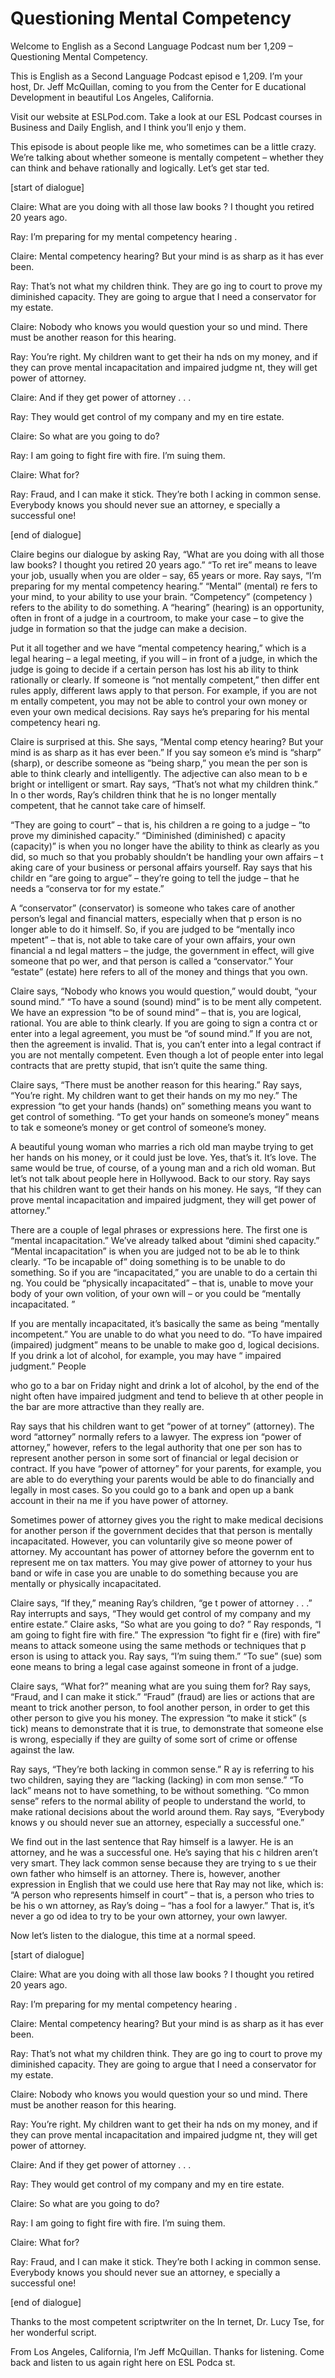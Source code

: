 # Questioning Mental Competency

Welcome to English as a Second Language Podcast num ber 1,209 – Questioning Mental Competency.

This is English as a Second Language Podcast episod e 1,209. I’m your host, Dr. Jeff McQuillan, coming to you from the Center for E ducational Development in beautiful Los Angeles, California.

Visit our website at ESLPod.com. Take a look at our  ESL Podcast courses in Business and Daily English, and I think you’ll enjo y them.

This episode is about people like me, who sometimes  can be a little crazy. We’re talking about whether someone is mentally competent  – whether they can think and behave rationally and logically. Let’s get star ted.

[start of dialogue]

Claire: What are you doing with all those law books ? I thought you retired 20 years ago.

Ray: I’m preparing for my mental competency hearing .

Claire: Mental competency hearing? But your mind is  as sharp as it has ever been.

Ray: That’s not what my children think. They are go ing to court to prove my diminished capacity. They are going to argue that I  need a conservator for my estate.

Claire: Nobody who knows you would question your so und mind. There must be another reason for this hearing.

Ray: You’re right. My children want to get their ha nds on my money, and if they can prove mental incapacitation and impaired judgme nt, they will get power of attorney.

Claire: And if they get power of attorney . . .

Ray: They would get control of my company and my en tire estate.

Claire: So what are you going to do?

 Ray: I am going to fight fire with fire. I’m suing them.

Claire: What for?

Ray: Fraud, and I can make it stick. They’re both l acking in common sense. Everybody knows you should never sue an attorney, e specially a successful one!

[end of dialogue]

Claire begins our dialogue by asking Ray, “What are  you doing with all those law books? I thought you retired 20 years ago.” “To ret ire” means to leave your job, usually when you are older – say, 65 years or more.  Ray says, “I’m preparing for my mental competency hearing.” “Mental” (mental) re fers to your mind, to your ability to use your brain. “Competency” (competency ) refers to the ability to do something. A “hearing” (hearing) is an opportunity,  often in front of a judge in a courtroom, to make your case – to give the judge in formation so that the judge can make a decision.

Put it all together and we have “mental competency hearing,” which is a legal hearing – a legal meeting, if you will – in front of a judge, in which the judge is going to decide if a certain person has lost his ab ility to think rationally or clearly. If someone is “not mentally competent,” then differ ent rules apply, different laws apply to that person. For example, if you are not m entally competent, you may not be able to control your own money or even your own medical decisions. Ray says he’s preparing for his mental competency heari ng.

Claire is surprised at this. She says, “Mental comp etency hearing? But your mind is as sharp as it has ever been.” If you say someon e’s mind is “sharp” (sharp), or describe someone as “being sharp,” you mean the per son is able to think clearly and intelligently. The adjective can also mean to b e bright or intelligent or smart. Ray says, “That’s not what my children think.” In o ther words, Ray’s children think that he is no longer mentally competent, that  he cannot take care of himself.

“They are going to court” – that is, his children a re going to a judge – “to prove my diminished capacity.” “Diminished (diminished) c apacity (capacity)” is when you no longer have the ability to think as clearly as you did, so much so that you probably shouldn’t be handling your own affairs – t aking care of your business or personal affairs yourself. Ray says that his childr en “are going to argue” – they’re going to tell the judge – that he needs a “conserva tor for my estate.”

A “conservator” (conservator) is someone who takes care of another person’s legal and financial matters, especially when that p erson is no longer able to do it himself. So, if you are judged to be “mentally inco mpetent” – that is, not able to take care of your own affairs, your own financial a nd legal matters – the judge, the government in effect, will give someone that po wer, and that person is called a “conservator.” Your “estate” (estate) here refers  to all of the money and things that you own.

Claire says, “Nobody who knows you would question,”  would doubt, “your sound mind.” “To have a sound (sound) mind” is to be ment ally competent. We have an expression “to be of sound mind” – that is, you are  logical, rational. You are able to think clearly. If you are going to sign a contra ct or enter into a legal agreement, you must be “of sound mind.” If you are not, then the agreement is invalid. That is, you can’t enter into a legal contract if you are not mentally competent. Even though a lot of people enter into legal contracts that are pretty stupid, that isn’t quite the same thing.

Claire says, “There must be another reason for this  hearing.” Ray says, “You’re right. My children want to get their hands on my mo ney.” The expression “to get your hands (hands) on” something means you want to get control of something. “To get your hands on someone’s money” means to tak e someone’s money or get control of someone’s money.

A beautiful young woman who marries a rich old man maybe trying to get her hands on his money, or it could just be love. Yes, that’s it. It’s love. The same would be true, of course, of a young man and a rich  old woman. But let’s not talk about people here in Hollywood. Back to our story. Ray says that his children want to get their hands on his money. He says, “If they can prove mental incapacitation and impaired judgment, they will get  power of attorney.”

There are a couple of legal phrases or expressions here. The first one is “mental incapacitation.” We’ve already talked about “dimini shed capacity.” “Mental incapacitation” is when you are judged not to be ab le to think clearly. “To be incapable of” doing something is to be unable to do  something. So if you are “incapacitated,” you are unable to do a certain thi ng. You could be “physically incapacitated” – that is, unable to move your body of your own volition, of your own will – or you could be “mentally incapacitated. ”

If you are mentally incapacitated, it’s basically the same as being “mentally incompetent.” You are unable to do what you need to  do. “To have impaired (impaired) judgment” means to be unable to make goo d, logical decisions. If you drink a lot of alcohol, for example, you may have “ impaired judgment.” People

who go to a bar on Friday night and drink a lot of alcohol, by the end of the night often have impaired judgment and tend to believe th at other people in the bar are more attractive than they really are.

Ray says that his children want to get “power of at torney” (attorney). The word “attorney” normally refers to a lawyer. The express ion “power of attorney,” however, refers to the legal authority that one per son has to represent another person in some sort of financial or legal decision or contract. If you have “power of attorney” for your parents, for example, you are  able to do everything your parents would be able to do financially and legally  in most cases. So you could go to a bank and open up a bank account in their na me if you have power of attorney.

Sometimes power of attorney gives you the right to make medical decisions for another person if the government decides that that person is mentally incapacitated. However, you can voluntarily give so meone power of attorney. My accountant has power of attorney before the governm ent to represent me on tax matters. You may give power of attorney to your hus band or wife in case you are unable to do something because you are mentally or physically incapacitated.

Claire says, “If they,” meaning Ray’s children, “ge t power of attorney . . .” Ray interrupts and says, “They would get control of my company and my entire estate.” Claire asks, “So what are you going to do? ” Ray responds, “I am going to fight fire with fire.” The expression “to fight fir e (fire) with fire” means to attack someone using the same methods or techniques that p erson is using to attack you. Ray says, “I’m suing them.” “To sue” (sue) som eone means to bring a legal case against someone in front of a judge.

Claire says, “What for?” meaning what are you suing  them for? Ray says, “Fraud, and I can make it stick.” “Fraud” (fraud) are lies or actions that are meant to trick another person, to fool another person, in order to  get this other person to give you his money. The expression “to make it stick” (s tick) means to demonstrate that it is true, to demonstrate that someone else is wrong, especially if they are guilty of some sort of crime or offense against the  law.

Ray says, “They’re both lacking in common sense.” R ay is referring to his two children, saying they are “lacking (lacking) in com mon sense.” “To lack” means not to have something, to be without something. “Co mmon sense” refers to the normal ability of people to understand the world, to make rational decisions about the world around them. Ray says, “Everybody knows y ou should never sue an attorney, especially a successful one.”

We find out in the last sentence that Ray himself is a lawyer. He is an attorney, and he was a successful one. He’s saying that his c hildren aren’t very smart. They lack common sense because they are trying to s ue their own father who himself is an attorney. There is, however, another expression in English that we could use here that Ray may not like, which is: “A person who represents himself in court” – that is, a person who tries to be his o wn attorney, as Ray’s doing – “has a fool for a lawyer.” That is, it’s never a go od idea to try to be your own attorney, your own lawyer.

Now let’s listen to the dialogue, this time at a normal speed.

[start of dialogue]

Claire: What are you doing with all those law books ? I thought you retired 20 years ago.

Ray: I’m preparing for my mental competency hearing .

Claire: Mental competency hearing? But your mind is  as sharp as it has ever been.

Ray: That’s not what my children think. They are go ing to court to prove my diminished capacity. They are going to argue that I  need a conservator for my estate.

Claire: Nobody who knows you would question your so und mind. There must be another reason for this hearing.

Ray: You’re right. My children want to get their ha nds on my money, and if they can prove mental incapacitation and impaired judgme nt, they will get power of attorney.

Claire: And if they get power of attorney . . .

Ray: They would get control of my company and my en tire estate.

Claire: So what are you going to do?

Ray: I am going to fight fire with fire. I’m suing them.

Claire: What for?

 Ray: Fraud, and I can make it stick. They’re both l acking in common sense. Everybody knows you should never sue an attorney, e specially a successful one!

[end of dialogue]

Thanks to the most competent scriptwriter on the In ternet, Dr. Lucy Tse, for her wonderful script.

From Los Angeles, California, I’m Jeff McQuillan. Thanks for listening. Come back and listen to us again right here on ESL Podca st.

